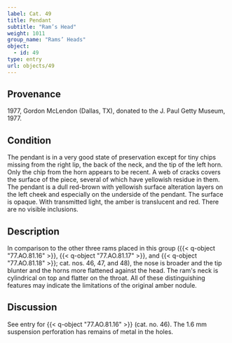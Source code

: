 ```yaml
---
label: Cat. 49
title: Pendant
subtitle: "Ram’s Head"
weight: 1011
group_name: "Rams’ Heads"
object:
  - id: 49
type: entry
url: objects/49
---
```


## Provenance

1977, Gordon McLendon (Dallas, TX), donated to the J. Paul Getty Museum, 1977.

## Condition

The pendant is in a very good state of preservation except for tiny chips missing from the right lip, the back of the neck, and the tip of the left horn. Only the chip from the horn appears to be recent. A web of cracks covers the surface of the piece, several of which have yellowish residue in them. The pendant is a dull red-brown with yellowish surface alteration layers on the left cheek and especially on the underside of the pendant. The surface is opaque. With transmitted light, the amber is translucent and red. There are no visible inclusions.

## Description

In comparison to the other three rams placed in this group ({{< q-object "77.AO.81.16" >}}, {{< q-object "77.AO.81.17" >}}, and {{< q-object "77.AO.81.18" >}}; cat. nos. 46, 47, and 48), the nose is broader and the tip blunter and the horns more flattened against the head. The ram's neck is cylindrical on top and flatter on the throat. All of these distinguishing features may indicate the limitations of the original amber nodule.

## Discussion

See entry for {{< q-object "77.AO.81.16" >}} (cat. no. 46). The 1.6 mm suspension perforation has remains of metal in the holes.
